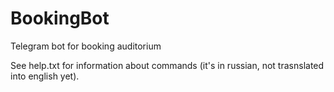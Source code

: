 # BookingBot

Telegram bot for booking auditorium

See help.txt for information about commands (it's in russian, not trasnslated into english yet).

